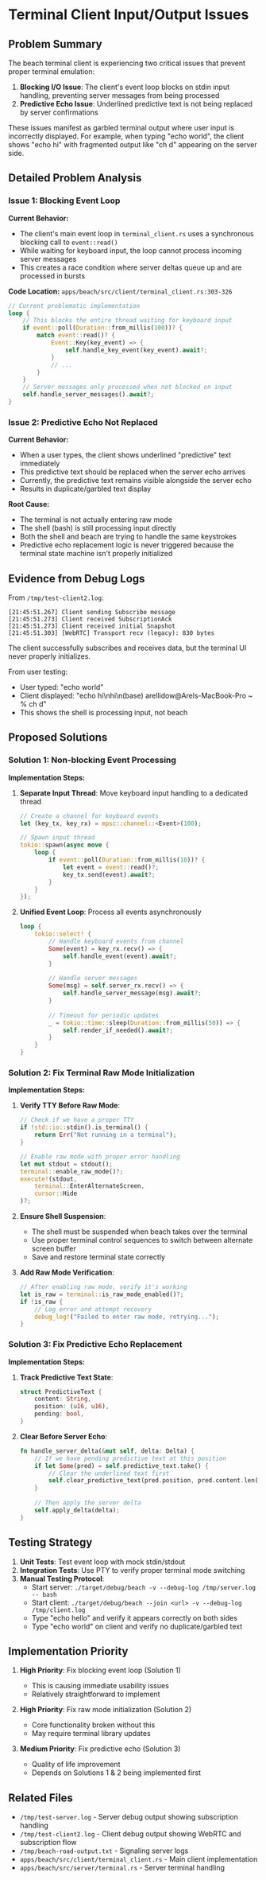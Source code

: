 # Terminal Client Input/Output Issues

## Problem Summary

The beach terminal client is experiencing two critical issues that prevent proper terminal emulation:

1. **Blocking I/O Issue**: The client's event loop blocks on stdin input handling, preventing server messages from being processed
2. **Predictive Echo Issue**: Underlined predictive text is not being replaced by server confirmations

These issues manifest as garbled terminal output where user input is incorrectly displayed. For example, when typing "echo world", the client shows "echo hi" with fragmented output like "ch d" appearing on the server side.

## Detailed Problem Analysis

### Issue 1: Blocking Event Loop

**Current Behavior:**
- The client's main event loop in `terminal_client.rs` uses a synchronous blocking call to `event::read()`
- While waiting for keyboard input, the loop cannot process incoming server messages
- This creates a race condition where server deltas queue up and are processed in bursts

**Code Location:** `apps/beach/src/client/terminal_client.rs:303-326`

```rust
// Current problematic implementation
loop {
    // This blocks the entire thread waiting for keyboard input
    if event::poll(Duration::from_millis(100))? {
        match event::read()? {
            Event::Key(key_event) => {
                self.handle_key_event(key_event).await?;
            }
            // ...
        }
    }
    // Server messages only processed when not blocked on input
    self.handle_server_messages().await?;
}
```

### Issue 2: Predictive Echo Not Replaced

**Current Behavior:**
- When a user types, the client shows underlined "predictive" text immediately
- This predictive text should be replaced when the server echo arrives
- Currently, the predictive text remains visible alongside the server echo
- Results in duplicate/garbled text display

**Root Cause:**
- The terminal is not actually entering raw mode
- The shell (bash) is still processing input directly
- Both the shell and beach are trying to handle the same keystrokes
- Predictive echo replacement logic is never triggered because the terminal state machine isn't properly initialized

## Evidence from Debug Logs

From `/tmp/test-client2.log`:
```
[21:45:51.267] Client sending Subscribe message
[21:45:51.273] Client received SubscriptionAck
[21:45:51.273] Client received initial Snapshot
[21:45:51.303] [WebRTC] Transport recv (legacy): 830 bytes
```

The client successfully subscribes and receives data, but the terminal UI never properly initializes.

From user testing:
- User typed: "echo world"
- Client displayed: "echo hi\nhi\n(base) arellidow@Arels-MacBook-Pro ~ % ch d"
- This shows the shell is processing input, not beach

## Proposed Solutions

### Solution 1: Non-blocking Event Processing

**Implementation Steps:**

1. **Separate Input Thread**: Move keyboard input handling to a dedicated thread
   ```rust
   // Create a channel for keyboard events
   let (key_tx, key_rx) = mpsc::channel::<Event>(100);
   
   // Spawn input thread
   tokio::spawn(async move {
       loop {
           if event::poll(Duration::from_millis(10))? {
               let event = event::read()?;
               key_tx.send(event).await?;
           }
       }
   });
   ```

2. **Unified Event Loop**: Process all events asynchronously
   ```rust
   loop {
       tokio::select! {
           // Handle keyboard events from channel
           Some(event) = key_rx.recv() => {
               self.handle_event(event).await?;
           }
           
           // Handle server messages
           Some(msg) = self.server_rx.recv() => {
               self.handle_server_message(msg).await?;
           }
           
           // Timeout for periodic updates
           _ = tokio::time::sleep(Duration::from_millis(50)) => {
               self.render_if_needed().await?;
           }
       }
   }
   ```

### Solution 2: Fix Terminal Raw Mode Initialization

**Implementation Steps:**

1. **Verify TTY Before Raw Mode**:
   ```rust
   // Check if we have a proper TTY
   if !std::io::stdin().is_terminal() {
       return Err("Not running in a terminal");
   }
   
   // Enable raw mode with proper error handling
   let mut stdout = stdout();
   terminal::enable_raw_mode()?;
   execute!(stdout, 
       terminal::EnterAlternateScreen,
       cursor::Hide
   )?;
   ```

2. **Ensure Shell Suspension**: 
   - The shell must be suspended when beach takes over the terminal
   - Use proper terminal control sequences to switch between alternate screen buffer
   - Save and restore terminal state correctly

3. **Add Raw Mode Verification**:
   ```rust
   // After enabling raw mode, verify it's working
   let is_raw = terminal::is_raw_mode_enabled()?;
   if !is_raw {
       // Log error and attempt recovery
       debug_log!("Failed to enter raw mode, retrying...");
   }
   ```

### Solution 3: Fix Predictive Echo Replacement

**Implementation Steps:**

1. **Track Predictive Text State**:
   ```rust
   struct PredictiveText {
       content: String,
       position: (u16, u16),
       pending: bool,
   }
   ```

2. **Clear Before Server Echo**:
   ```rust
   fn handle_server_delta(&mut self, delta: Delta) {
       // If we have pending predictive text at this position
       if let Some(pred) = self.predictive_text.take() {
           // Clear the underlined text first
           self.clear_predictive_text(pred.position, pred.content.len());
       }
       
       // Then apply the server delta
       self.apply_delta(delta);
   }
   ```

## Testing Strategy

1. **Unit Tests**: Test event loop with mock stdin/stdout
2. **Integration Tests**: Use PTY to verify proper terminal mode switching
3. **Manual Testing Protocol**:
   - Start server: `./target/debug/beach -v --debug-log /tmp/server.log -- bash`
   - Start client: `./target/debug/beach --join <url> -v --debug-log /tmp/client.log`
   - Type "echo hello" and verify it appears correctly on both sides
   - Type "echo world" on client and verify no duplicate/garbled text

## Implementation Priority

1. **High Priority**: Fix blocking event loop (Solution 1)
   - This is causing immediate usability issues
   - Relatively straightforward to implement

2. **High Priority**: Fix raw mode initialization (Solution 2)
   - Core functionality broken without this
   - May require terminal library updates

3. **Medium Priority**: Fix predictive echo (Solution 3)
   - Quality of life improvement
   - Depends on Solutions 1 & 2 being implemented first

## Related Files

- `/tmp/test-server.log` - Server debug output showing subscription handling
- `/tmp/test-client2.log` - Client debug output showing WebRTC and subscription flow
- `/tmp/beach-road-output.txt` - Signaling server logs
- `apps/beach/src/client/terminal_client.rs` - Main client implementation
- `apps/beach/src/server/terminal.rs` - Server terminal handling